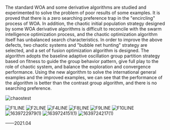 The standard WOA and some derivative algorithms are studied and experimented to solve the problem of poor results of some examples. It is proved that there is a zero searching preference trap in the "encircling" process of WOA. In addition, the chaotic initial population strategy designed by some WOA derivative algorithms is difficult to reconcile with the swarm intelligence optimization process, and the chaotic optimization algorithm itself has unbalanced search characteristics. In order to improve the above defects, two chaotic systems and "bubble net hunting" strategy are selected, and a set of fusion optimization algorithm is designed. The algorithm adopts the baseline adaptive oscillation group partition strategy based on fitness to guide the group behavior pattern, give full play to the role of chaotic system, and balance the exploration and convergence performance. Using the new algorithm to solve the international general examples and the improved examples, we can see that the performance of the algorithm is better than the contrast group algorithm, and there is no searching preference. 

![chaostest](https://user-images.githubusercontent.com/61769609/146500049-01f4d7f3-4a9f-4a7f-918d-f5f4c527ca94.jpg)

![F1LINE](https://user-images.githubusercontent.com/61769609/146499994-21ee48df-c73a-498b-8f39-e56ea35916dd.jpg)
![F2LINE](https://user-images.githubusercontent.com/61769609/146500002-f29b0212-25bb-4ca9-91a9-75e6235774d9.jpg)
![F4LINE](https://user-images.githubusercontent.com/61769609/146500011-d23565e9-2ca7-4336-9f34-2541ff3d7bd3.jpg)
![F8LINE](https://user-images.githubusercontent.com/61769609/146500014-a3521f22-2168-40f4-9892-315a12a501fe.jpg)
![F9LINE](https://user-images.githubusercontent.com/61769609/146500018-461d17d7-6c18-436a-b60c-d5a06247a42e.jpg)
![F10LINE](https://user-images.githubusercontent.com/61769609/146499971-a0a2d721-6312-40a0-9ab2-e1d128697f8c.jpg)
![1639722979(1)](https://user-images.githubusercontent.com/61769609/146502397-9a4a57cc-4d1f-40d5-ace9-380a8e95a3f3.png)
![1639724151(1)](https://user-images.githubusercontent.com/61769609/146502482-631457b6-ff3f-44aa-a813-b34f36cbae0f.png)
![1639724217(1)](https://user-images.githubusercontent.com/61769609/146502590-1ba0bb39-f15e-433a-8c40-211a6251fb86.png)

——2021.04
